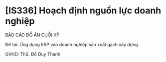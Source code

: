 # [IS336] Hoạch định nguồn lực doanh nghiệp
BÁO CÁO ĐỒ ÁN CUỐI KỲ 

Đề tài: Ứng dụng ERP vào doanh nghiệp sản xuất gạch xây dựng

GVHD: ThS. Đỗ Duy Thanh
